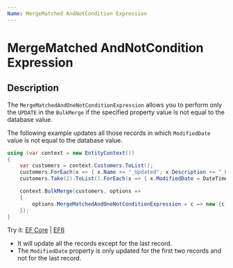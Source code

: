 ```yaml
---
Name: MergeMatched AndNotCondition Expression
---
```


# MergeMatched AndNotCondition Expression

## Description

The `MergeMatchedAndOneNotConditionExpression` allows you to perform only the `UPDATE` in the `BulkMerge` if the specified property value is not equal to the database value. 

The following example updates all those records in which `ModifiedDate` value is not equal to the database value.

```csharp
using (var context = new EntityContext())
{
    var customers = context.Customers.ToList();
    customers.ForEach(x => { x.Name += "_Updated"; x.Description += "_Updated"; x.IsActive = false; });
    customers.Take(2).ToList().ForEach(x => { x.ModifiedDate = DateTime.Now; });

    context.BulkMerge(customers, options => 
    {
        options.MergeMatchedAndOneNotConditionExpression = c => new {c.CustomerID, c.ModifiedDate };
    });
}
```

Try it: [EF Core](https://dotnetfiddle.net/LQZuak) | [EF6](https://dotnetfiddle.net/ptwEKZ)

 - It will update all the records except for the last record.
 - The `ModifiedDate` property is only updated for the first two records and not for the last record.
